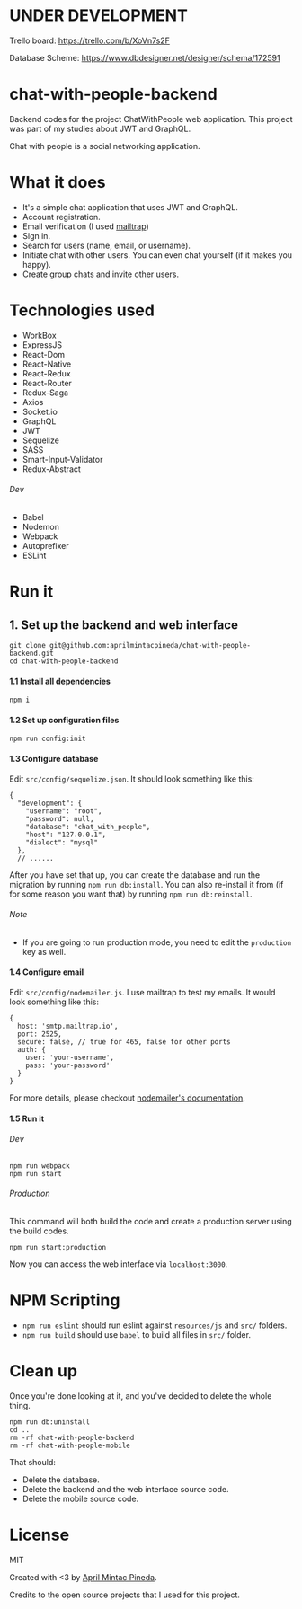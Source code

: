 # UNDER DEVELOPMENT

Trello board: https://trello.com/b/XoVn7s2F

Database Scheme: https://www.dbdesigner.net/designer/schema/172591

# chat-with-people-backend

Backend codes for the project ChatWithPeople web application. This project was part of my studies about JWT and GraphQL.

Chat with people is a social networking application.

# What it does

- It's a simple chat application that uses JWT and GraphQL.
- Account registration.
- Email verification (I used [mailtrap](https://mailtrap.io/))
- Sign in.
- Search for users (name, email, or username).
- Initiate chat with other users. You can even chat yourself (if it makes you happy).
- Create group chats and invite other users.

# Technologies used

- WorkBox
- ExpressJS
- React-Dom
- React-Native
- React-Redux
- React-Router
- Redux-Saga
- Axios
- Socket.io
- GraphQL
- JWT
- Sequelize
- SASS
- Smart-Input-Validator
- Redux-Abstract

###### Dev

- Babel
- Nodemon
- Webpack
- Autoprefixer
- ESLint

# Run it

## 1. Set up the backend and web interface

```
git clone git@github.com:aprilmintacpineda/chat-with-people-backend.git
cd chat-with-people-backend
```

#### 1.1 Install all dependencies

```
npm i
```

#### 1.2 Set up configuration files

```
npm run config:init
```

#### 1.3 Configure database

Edit `src/config/sequelize.json`. It should look something like this:

```
{
  "development": {
    "username": "root",
    "password": null,
    "database": "chat_with_people",
    "host": "127.0.0.1",
    "dialect": "mysql"
  },
  // ......
```

After you have set that up, you can create the database and run the migration by running `npm run db:install`. You can also re-install it from (if for some reason you want that) by running `npm run db:reinstall`.

###### Note

- If you are going to run production mode, you need to edit the `production` key as well.

#### 1.4 Configure email

Edit `src/config/nodemailer.js`. I use mailtrap to test my emails. It would look something like this:

```
{
  host: 'smtp.mailtrap.io',
  port: 2525,
  secure: false, // true for 465, false for other ports
  auth: {
    user: 'your-username',
    pass: 'your-password'
  }
}
```

For more details, please checkout [nodemailer's documentation](https://nodemailer.com/smtp/).

#### 1.5 Run it

###### Dev

```
npm run webpack
npm run start
```

###### Production

This command will both build the code and create a production server using the build codes.

```
npm run start:production
```

Now you can access the web interface via `localhost:3000`.

# NPM Scripting

- `npm run eslint` should run eslint against `resources/js` and `src/` folders.
- `npm run build` should use `babel` to build all files in `src/` folder.

# Clean up

Once you're done looking at it, and you've decided to delete the whole thing.

```
npm run db:uninstall
cd ..
rm -rf chat-with-people-backend
rm -rf chat-with-people-mobile
```

That should:

- Delete the database.
- Delete the backend and the web interface source code.
- Delete the mobile source code.

# License

MIT

Created with <3 by [April Mintac Pineda](https://aprilmintacpineda.github.io/).

Credits to the open source projects that I used for this project.